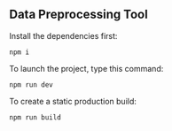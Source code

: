 ## Data Preprocessing Tool


Install the dependencies first:
```
npm i
```

To launch the project, type this command:

```
npm run dev
```

To create a static production build:

```
npm run build
```

